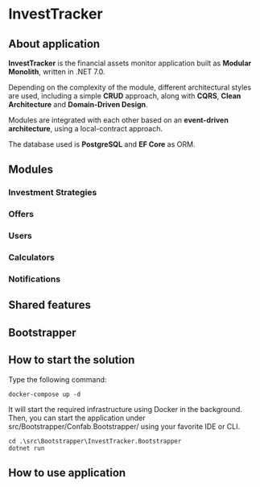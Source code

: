 # InvestTracker

## About application

**InvestTracker** is the financial assets monitor application built as **Modular Monolith**, written in .NET 7.0.

Depending on the complexity of the module, different architectural styles are used, 
including a simple **CRUD** approach, along with **CQRS**, 
**Clean Architecture** and **Domain-Driven Design**.

Modules are integrated with each other based on an **event-driven architecture**, using a local-contract approach.

The database used is **PostgreSQL** and **EF Core** as ORM.

## Modules

### Investment Strategies


### Offers

### Users

### Calculators

### Notifications

## Shared features

## Bootstrapper

## How to start the solution

Type the following command:
```
docker-compose up -d
```
It will start the required infrastructure using Docker in the background. 
Then, you can start the application under src/Bootstrapper/Confab.Bootstrapper/ using your favorite IDE or CLI.
```
cd .\src\Bootstrapper\InvestTracker.Bootstrapper
dotnet run
```

## How to use application